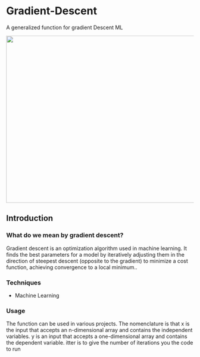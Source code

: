 # Gradient-Descent
A generalized function for gradient Descent ML

<p align="center">
<img src="https://www.google.com/url?sa=i&url=http%3A%2F%2Fprimo.ai%2Findex.php%3Ftitle%3DGradient_Descent_Optimization_%2526_Challenges&psig=AOvVaw03tKfPe6kbrJw9k-zlJLfP&ust=1691345183002000&source=images&cd=vfe&opi=89978449&ved=0CBEQjRxqFwoTCNjiu_eNxoADFQAAAAAdAAAAABAJ)" width="530" height="450">
</p>

## Introduction

### What do we mean by gradient descent?
Gradient descent is an optimization algorithm used in machine learning. It finds the best parameters for a model by iteratively adjusting them in the direction of steepest descent (opposite to the gradient) to minimize a cost function, achieving convergence to a local minimum.. 

### Techniques
- Machine Learning

### Usage
The function can be used in various projects. The nomenclature is that x is the input that accepts an n-dimensional array and contains the independent variables. y is an input that accepts a one-dimensional array and contains the dependent variable. itter is to give the number of iterations you the code to run
